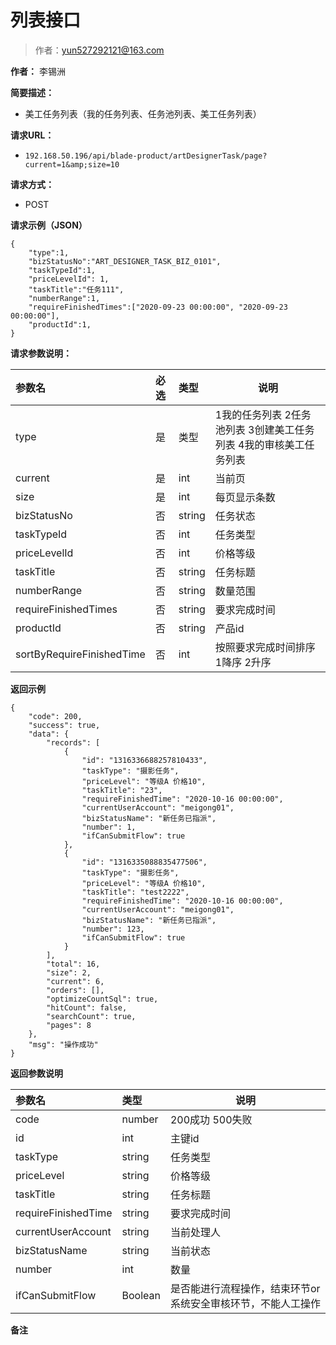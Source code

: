 # 列表接口

> 作者：yun527292121@163.com

**作者：** 李锡洲

**简要描述：** 

- 美工任务列表（我的任务列表、任务池列表、美工任务列表）

**请求URL：** 
- `192.168.50.196/api/blade-product/artDesignerTask/page?current=1&amp;size=10`

**请求方式：**

- POST 

**请求示例（JSON）**

``` 
{
    "type":1,
    "bizStatusNo":"ART_DESIGNER_TASK_BIZ_0101",
    "taskTypeId":1,
    "priceLevelId": 1,
    "taskTitle":"任务111",
    "numberRange":1,
    "requireFinishedTimes":["2020-09-23 00:00:00", "2020-09-23 00:00:00"],
	"productId":1,
}
```

**请求参数说明：** 

|参数名|必选|类型|说明|
|:----    |:---|:----- |-----   |
|type|是|类型|1我的任务列表 2任务池列表 3创建美工任务列表 4我的审核美工任务列表
|current|是|int|当前页|
|size|是|int|每页显示条数|
|bizStatusNo|否|string|任务状态
|taskTypeId|否|int|任务类型
|priceLevelId|否|int|价格等级
|taskTitle|否|string|任务标题
|numberRange|否|string|数量范围
|requireFinishedTimes|否|string|要求完成时间
|productId|否|string|产品id
|sortByRequireFinishedTime|否|int|按照要求完成时间排序 1降序 2升序

 **返回示例**

``` 
{
    "code": 200,
    "success": true,
    "data": {
        "records": [
            {
                "id": "1316336688257810433",
                "taskType": "摄影任务",
                "priceLevel": "等级A 价格10",
                "taskTitle": "23",
                "requireFinishedTime": "2020-10-16 00:00:00",
                "currentUserAccount": "meigong01",
                "bizStatusName": "新任务已指派",
                "number": 1,
                "ifCanSubmitFlow": true
            },
            {
                "id": "1316335088835477506",
                "taskType": "摄影任务",
                "priceLevel": "等级A 价格10",
                "taskTitle": "test2222",
                "requireFinishedTime": "2020-10-16 00:00:00",
                "currentUserAccount": "meigong01",
                "bizStatusName": "新任务已指派",
                "number": 123,
                "ifCanSubmitFlow": true
            }
        ],
        "total": 16,
        "size": 2,
        "current": 6,
        "orders": [],
        "optimizeCountSql": true,
        "hitCount": false,
        "searchCount": true,
        "pages": 8
    },
    "msg": "操作成功"
}
```
**返回参数说明** 

|参数名|类型|说明|
|:-----  |:-----|-----
|code | number  |200成功 500失败 |
|id|int|主键id
|taskType|string|任务类型
|priceLevel|string|价格等级
|taskTitle|string|任务标题
|requireFinishedTime|string|要求完成时间
|currentUserAccount|string|当前处理人|
|bizStatusName|string|当前状态
|number|int|数量
|ifCanSubmitFlow |Boolean |是否能进行流程操作，结束环节or系统安全审核环节，不能人工操作 |


 **备注**